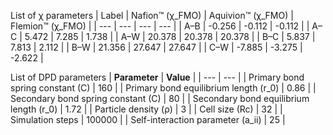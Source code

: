 List of χ parameters
| Label | Nafion™ (χ_FMO) | Aquivion™ (χ_FMO) | Flemion™ (χ_FMO) |
| --- | --- | --- | --- |
| A–B | -0.256 | -0.112 | -0.112 |
| A–C | 5.472 | 7.285 | 1.738 |
| A–W | 20.378 | 20.378 | 20.378 |
| B–C | 5.837 | 7.813 | 2.112 |
| B–W | 21.356 | 27.647 | 27.647 |
| C–W | -7.885 | -3.275 | -2.622 |

List of DPD parameters
| **Parameter** | **Value** |
| --- | --- |
| Primary bond spring constant (C) | 160 |
| Primary bond equilibrium length (r_0) | 0.86 |
| Secondary bond spring constant (C) | 80 |
| Secondary bond equilibrium length (r_0) | 1.72 |
| Particle density (ρ) | 3 |
| Cell size (Rc) | 32 |
| Simulation steps | 100000 |
| Self-interaction parameter (a_ii) | 25 |
